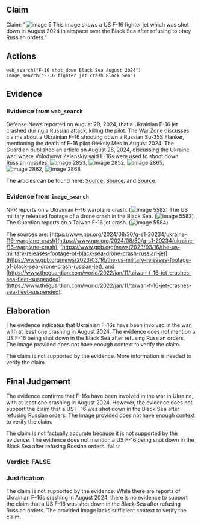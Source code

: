 ## Claim
Claim: "![image 5](media/6.jpg) This image shows a US F-16 fighter jet which was shot down in August 2024 in airspace over the Black Sea after refusing to obey Russian orders."

## Actions
```
web_search("F-16 shot down Black Sea August 2024")
image_search("F-16 fighter jet crash Black Sea")
```

## Evidence
### Evidence from `web_search`
Defense News reported on August 29, 2024, that a Ukrainian F-16 jet crashed during a Russian attack, killing the pilot. The War Zone discusses claims about a Ukrainian F-16 shooting down a Russian Su-35S Flanker, mentioning the death of F-16 pilot Oleksiy Mes in August 2024. The Guardian published an article on August 28, 2024, discussing the Ukraine war, where Volodymyr Zelenskiy said F-16s were used to shoot down Russian missiles. ![image 2853](media/2025-08-21_17-06-1755796012-682439.jpg), ![image 2852](media/2025-08-21_17-06-1755796010-799958.jpg), ![image 2865](media/2025-08-21_17-07-1755796037-802497.jpg), ![image 2862](media/2025-08-21_17-07-1755796029-084173.jpg), ![image 2868](media/2025-08-21_17-07-1755796054-854177.jpg)

The articles can be found here: [Source](https://www.defensenews.com/global/europe/2024/08/29/ukraine-f-16-jet-crashes-during-russian-attack-killing-pilot/), [Source](https://www.twz.com/air/claims-swirl-around-russian-su-35s-flanker-shootdown), and [Source](https://www.theguardian.com/world/article/2024/aug/28/ukraine-war-briefing-zelenskiy-says-f16s-shooting-down-russian-missiles).


### Evidence from `image_search`
NPR reports on a Ukrainian F-16 warplane crash. (![image 5582](media/2025-08-29_20-30-1756499424-417126.jpg)) The US military released footage of a drone crash in the Black Sea. (![image 5583](media/2025-08-29_20-30-1756499425-358249.jpg)) The Guardian reports on a Taiwan F-16 jet crash. (![image 5584](media/2025-08-29_20-30-1756499425-615055.jpg))

The sources are: [https://www.npr.org/2024/08/30/g-s1-20234/ukraine-f16-warplane-crash](https://www.npr.org/2024/08/30/g-s1-20234/ukraine-f16-warplane-crash), [https://www.gpb.org/news/2023/03/16/the-us-military-releases-footage-of-black-sea-drone-crash-russian-jet](https://www.gpb.org/news/2023/03/16/the-us-military-releases-footage-of-black-sea-drone-crash-russian-jet), and [https://www.theguardian.com/world/2022/jan/11/taiwan-f-16-jet-crashes-sea-fleet-suspended](https://www.theguardian.com/world/2022/jan/11/taiwan-f-16-jet-crashes-sea-fleet-suspended).


## Elaboration
The evidence indicates that Ukrainian F-16s have been involved in the war, with at least one crashing in August 2024. The evidence does not mention a US F-16 being shot down in the Black Sea after refusing Russian orders. The image provided does not have enough context to verify the claim.

The claim is not supported by the evidence. More information is needed to verify the claim.


## Final Judgement
The evidence confirms that F-16s have been involved in the war in Ukraine, with at least one crashing in August 2024. However, the evidence does not support the claim that a US F-16 was shot down in the Black Sea after refusing Russian orders. The image provided does not have enough context to verify the claim.

The claim is not factually accurate because it is not supported by the evidence. The evidence does not mention a US F-16 being shot down in the Black Sea after refusing Russian orders. `false`

### Verdict: FALSE

### Justification
The claim is not supported by the evidence. While there are reports of Ukrainian F-16s crashing in August 2024, there is no evidence to support the claim that a US F-16 was shot down in the Black Sea after refusing Russian orders. The provided image lacks sufficient context to verify the claim.
